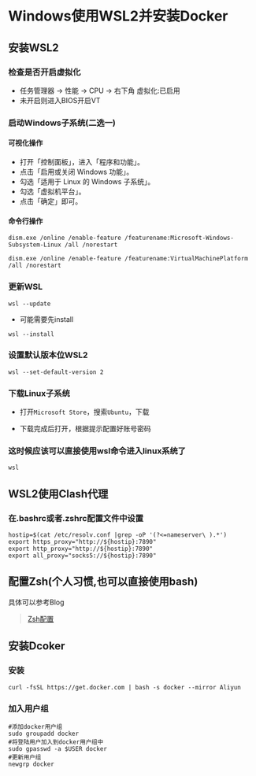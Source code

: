 # Windows使用WSL2并安装Docker

## 安装WSL2

### 检查是否开启虚拟化

- 任务管理器 -> 性能 -> CPU -> 右下角 虚拟化:已启用
- 未开启则进入BIOS开启VT

### 启动Windows子系统(二选一)

#### 可视化操作

- 打开「控制面板」，进入「程序和功能」。
- 点击「启用或关闭 Windows 功能」。
- 勾选「适用于 Linux 的 Windows 子系统」。
- 勾选「虚拟机平台」。
- 点击「确定」即可。

#### 命令行操作

```shell
dism.exe /online /enable-feature /featurename:Microsoft-Windows-Subsystem-Linux /all /norestart

dism.exe /online /enable-feature /featurename:VirtualMachinePlatform /all /norestart
```

### 更新WSL

```shell
wsl --update
```

- 可能需要先install

```shell
wsl --install
```

### 设置默认版本位WSL2

```shell
wsl --set-default-version 2
```

### 下载Linux子系统

- 打开`Microsoft Store`，搜索`Ubuntu`，下载

- 下载完成后打开，根据提示配置好账号密码

### 这时候应该可以直接使用wsl命令进入linux系统了

```shell
wsl
```

## WSL2使用Clash代理

### 在.bashrc或者.zshrc配置文件中设置

```
hostip=$(cat /etc/resolv.conf |grep -oP '(?<=nameserver\ ).*')
export https_proxy="http://${hostip}:7890"
export http_proxy="http://${hostip}:7890"
export all_proxy="socks5://${hostip}:7890"
```

## 配置Zsh(个人习惯,也可以直接使用bash)

具体可以参考Blog

> [Zsh配置](./Zsh配置)

## 安装Dcoker

### 安装

```shell
curl -fsSL https://get.docker.com | bash -s docker --mirror Aliyun
```

### 加入用户组

```shell
#添加docker用户组
sudo groupadd docker
#将登陆用户加入到docker用户组中
sudo gpasswd -a $USER docker
#更新用户组
newgrp docker
```



<gitalk/>
